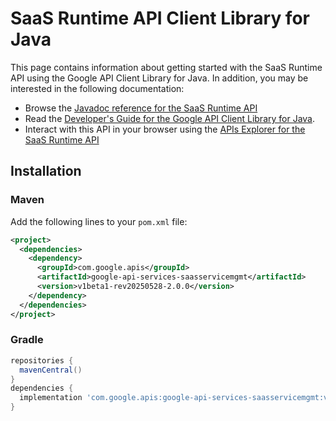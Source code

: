 # SaaS Runtime API Client Library for Java



This page contains information about getting started with the SaaS Runtime API
using the Google API Client Library for Java. In addition, you may be interested
in the following documentation:

* Browse the [Javadoc reference for the SaaS Runtime API][javadoc]
* Read the [Developer's Guide for the Google API Client Library for Java][google-api-client].
* Interact with this API in your browser using the [APIs Explorer for the SaaS Runtime API][api-explorer]

## Installation

### Maven

Add the following lines to your `pom.xml` file:

```xml
<project>
  <dependencies>
    <dependency>
      <groupId>com.google.apis</groupId>
      <artifactId>google-api-services-saasservicemgmt</artifactId>
      <version>v1beta1-rev20250528-2.0.0</version>
    </dependency>
  </dependencies>
</project>
```

### Gradle

```gradle
repositories {
  mavenCentral()
}
dependencies {
  implementation 'com.google.apis:google-api-services-saasservicemgmt:v1beta1-rev20250528-2.0.0'
}
```

[javadoc]: https://googleapis.dev/java/google-api-services-saasservicemgmt/latest/index.html
[google-api-client]: https://github.com/googleapis/google-api-java-client/
[api-explorer]: https://developers.google.com/apis-explorer/#p/saasservicemgmt/v1/
